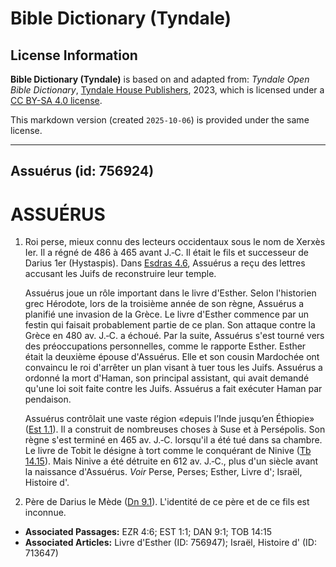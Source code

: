 # Bible Dictionary (Tyndale)

## License Information

**Bible Dictionary (Tyndale)** is based on and adapted from: _Tyndale Open Bible Dictionary_, [Tyndale House Publishers](https://tyndaleopenresources.com/), 2023, which is licensed under a [CC BY-SA 4.0 license](https://creativecommons.org/licenses/by-sa/4.0/legalcode.en).

This markdown version (created `2025-10-06`) is provided under the same license.



--------------------------------

## Assuérus (id: 756924)

ASSUÉRUS
========

1. Roi perse, mieux connu des lecteurs occidentaux sous le nom de Xerxès Ier. Il a régné de 486 à 465 avant J.‑C. Il était le fils et successeur de Darius 1er (Hystaspis). Dans [Esdras 4\.6](https://ref.ly/Ezra4:6), Assuérus a reçu des lettres accusant les Juifs de reconstruire leur temple.

    Assuérus joue un rôle important dans le livre d'Esther. Selon l'historien grec Hérodote, lors de la troisième année de son règne, Assuérus a planifié une invasion de la Grèce. Le livre d'Esther commence par un festin qui faisait probablement partie de ce plan. Son attaque contre la Grèce en 480 av. J.‑C. a échoué. Par la suite, Assuérus s'est tourné vers des préoccupations personnelles, comme le rapporte Esther. Esther était la deuxième épouse d'Assuérus. Elle et son cousin Mardochée ont convaincu le roi d'arrêter un plan visant à tuer tous les Juifs. Assuérus a ordonné la mort d'Haman, son principal assistant, qui avait demandé qu'une loi soit faite contre les Juifs. Assuérus a fait exécuter Haman par pendaison.

    Assuérus contrôlait une vaste région «depuis l’Inde jusqu’en Éthiopie» ([Est 1\.1](https://ref.ly/Esth1:1)). Il a construit de nombreuses choses à Suse et à Persépolis. Son règne s'est terminé en 465 av. J.‑C. lorsqu'il a été tué dans sa chambre. Le livre de Tobit le désigne à tort comme le conquérant de Ninive ([Tb 14\.15](https://ref.ly/Tob14:15)). Mais Ninive a été détruite en 612 av. J.‑C., plus d'un siècle avant la naissance d'Assuérus. *Voir* Perse, Perses; Esther, Livre d'; Israël, Histoire d'.

2. Père de Darius le Mède ([Dn 9\.1](https://ref.ly/Dan9:1)). L'identité de ce père et de ce fils est inconnue.

* **Associated Passages:** EZR 4:6; EST 1:1; DAN 9:1; TOB 14:15
* **Associated Articles:** Livre d'Esther (ID: 756947); Israël, Histoire d' (ID: 713647)

